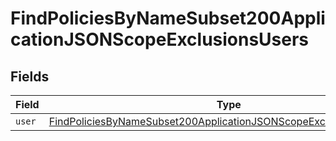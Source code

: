 # FindPoliciesByNameSubset200ApplicationJSONScopeExclusionsUsers


## Fields

| Field                                                                                                                                                               | Type                                                                                                                                                                | Required                                                                                                                                                            | Description                                                                                                                                                         |
| ------------------------------------------------------------------------------------------------------------------------------------------------------------------- | ------------------------------------------------------------------------------------------------------------------------------------------------------------------- | ------------------------------------------------------------------------------------------------------------------------------------------------------------------- | ------------------------------------------------------------------------------------------------------------------------------------------------------------------- |
| `user`                                                                                                                                                              | [FindPoliciesByNameSubset200ApplicationJSONScopeExclusionsUsersUser](../../models/operations/findpoliciesbynamesubset200applicationjsonscopeexclusionsusersuser.md) | :heavy_minus_sign:                                                                                                                                                  | N/A                                                                                                                                                                 |